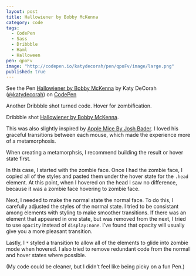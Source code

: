 ```yaml
---
layout: post
title: Hallowiener by Bobby McKenna
category: code
tags: 
  - CodePen
  - Sass
  - Dribbble
  - Haml
  - Halloween
pen: qpoFv
image: "http://codepen.io/katydecorah/pen/qpoFv/image/large.png"
published: true
---
```


<p data-height="400" data-theme-id="97" data-slug-hash="qpoFv" data-user="katydecorah" data-default-tab="result" class='codepen'>See the Pen <a href='http://codepen.io/katydecorah/pen/qpoFv'>Hallowiener by Bobby McKenna</a> by Katy DeCorah (<a href='http://codepen.io/katydecorah'>@katydecorah</a>) on <a href='http://codepen.io'>CodePen</a></p>

Another Dribbble shot turned code. Hover for zombification.

Dribbble shot [Hallowiener by Bobby McKenna](http://dribbble.com/shots/1286749).

This was also slightly inspired by [Apple Mice By Josh Bader](http://codepen.io/joshbader/pen/fKjra). I loved his graceful transitions between each mouse, which made the experience more of a metamorphosis.

When creating a metamorphsis, I recommend building the result or hover state first. 

In this case, I started with the zombie face. Once I had the zombie face, I copied all of the styles and pasted them under the hover state for the `.head` element. At this point, when I hovered on the head I saw no difference, because it was a zombie face hovering to zombie face. 

Next, I needed to make the normal state the normal face. To do this, I carefully adjusted the styles of the normal state. I tried to be consistant among elements with styling to make smoother transitions. If there was an element that appeared in one state, but was removed from the next, I tried to use `opacity` instead of `display:none`. I've found that opacity will usually give you a more pleasant transition.

Lastly, I `*` styled a transition to allow all of the elements to glide into zombie mode when hovered. I also tried to remove redundant code from the normal and hover states where possible.

(My code could be cleaner, but I didn't feel like being picky on a fun Pen.)